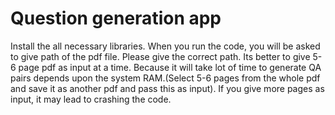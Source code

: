# Question generation app
Install the all necessary libraries.
When you run the code, you will be asked to give path of the pdf file. Please give the correct path.
Its better to give 5-6 page pdf as input at a time. Because it will take lot of time to generate QA pairs depends upon the system RAM.(Select 5-6 pages from the whole pdf and save it as another pdf and pass this as input).  If you give more pages as input, it may lead to crashing the code.
